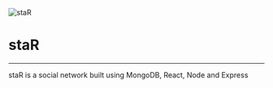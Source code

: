 ![staR](https://i.imgur.com/S2Fiv0z.jpg)


# staR
---
staR is a social network built using MongoDB, React, Node and Express
